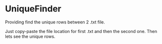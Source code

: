 # UniqueFinder
Providing find the unique rows between 2 .txt file. 

Just copy-paste the file location for first .txt and then the second one.
Then lets see the unique rows.

